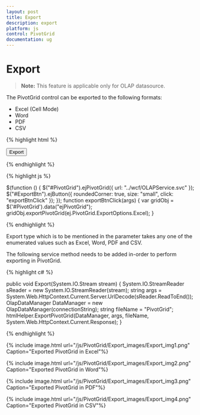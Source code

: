 ```yaml
---
layout: post
title: Export
description: export
platform: js
control: PivotGrid
documentation: ug
---
```


# Export

> **Note:** This feature is applicable only for OLAP datasource.

The PivotGrid control can be exported to the following formats:

* Excel (Cell Mode)
* Word
* PDF
* CSV

{% highlight html %}

<div>
    <button id="ExportBtn">Export</button>
</div>

{% endhighlight %}

{% highlight js %}

$(function () {
     $("#PivotGrid").ejPivotGrid({ 
           url: "../wcf/OLAPService.svc"
     });
     $("#ExportBtn").ejButton({
           roundedCorner: true,
           size: "small",
           click: "exportBtnClick"
     });
});
function exportBtnClick(args) {
    var gridObj = $('#PivotGrid').data("ejPivotGrid");
    gridObj.exportPivotGrid(ej.PivotGrid.ExportOptions.Excel);
}

{% endhighlight %}

Export type which is to be mentioned in the parameter takes any one of the enumerated values such as Excel, Word, PDF and CSV.

The following service method needs to be added in-order to perform exporting in PivotGrid.

{% highlight c# %}

public void Export(System.IO.Stream stream)
{
    System.IO.StreamReader sReader = new System.IO.StreamReader(stream);
    string args = System.Web.HttpContext.Current.Server.UrlDecode(sReader.ReadToEnd());
    OlapDataManager DataManager = new OlapDataManager(connectionString);
    string fileName = "PivotGrid";
    htmlHelper.ExportPivotGrid(DataManager, args, fileName,
    System.Web.HttpContext.Current.Response);
}

{% endhighlight %}

{% include image.html url="/js/PivotGrid/Export_images/Export_img1.png" Caption="Exported PivotGrid in Excel"%}

{% include image.html url="/js/PivotGrid/Export_images/Export_img2.png" Caption="Exported PivotGrid in Word"%}

{% include image.html url="/js/PivotGrid/Export_images/Export_img3.png" Caption="Exported PivotGrid in PDF"%}

{% include image.html url="/js/PivotGrid/Export_images/Export_img4.png" Caption="Exported PivotGrid in CSV"%}


